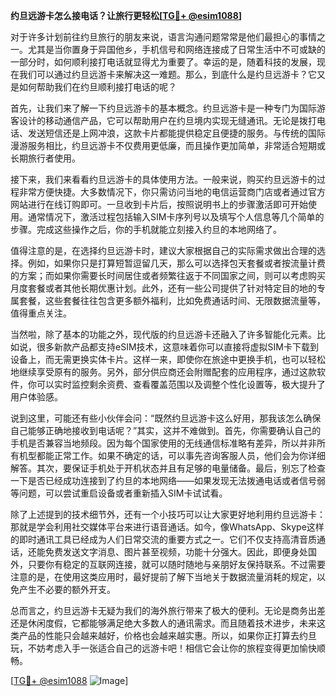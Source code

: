 **约旦远游卡怎么接电话？让旅行更轻松[[TG💪+ @esim1088](https://t.me/s/esim1088)]**

对于许多计划前往约旦旅行的朋友来说，语言沟通问题常常是他们最担心的事情之一。尤其是当你置身于异国他乡，手机信号和网络连接成了日常生活中不可或缺的一部分时，如何顺利接打电话就显得尤为重要了。幸运的是，随着科技的发展，现在我们可以通过约旦远游卡来解决这一难题。那么，到底什么是约旦远游卡？它又是如何帮助我们在约旦顺利接打电话的呢？

首先，让我们来了解一下约旦远游卡的基本概念。约旦远游卡是一种专门为国际游客设计的移动通信产品，它可以帮助用户在约旦境内实现无缝通讯。无论是拨打电话、发送短信还是上网冲浪，这款卡片都能提供稳定且便捷的服务。与传统的国际漫游服务相比，约旦远游卡不仅费用更低廉，而且操作更加简单，非常适合短期或长期旅行者使用。

接下来，我们来看看约旦远游卡的具体使用方法。一般来说，购买约旦远游卡的过程非常方便快捷。大多数情况下，你只需访问当地的电信运营商门店或者通过官方网站进行在线订购即可。一旦收到卡片后，按照说明书上的步骤激活即可开始使用。通常情况下，激活过程包括输入SIM卡序列号以及填写个人信息等几个简单的步骤。完成这些操作之后，你的手机就能立刻接入约旦的本地网络了。

值得注意的是，在选择约旦远游卡时，建议大家根据自己的实际需求做出合理的选择。例如，如果你只是打算短暂逗留几天，那么可以选择包天套餐或者按流量计费的方案；而如果你需要长时间居住或者频繁往返于不同国家之间，则可以考虑购买月度套餐或者其他长期优惠计划。此外，还有一些公司提供了针对特定目的地的专属套餐，这些套餐往往包含更多额外福利，比如免费通话时间、无限数据流量等，值得重点关注。

当然啦，除了基本的功能之外，现代版的约旦远游卡还融入了许多智能化元素。比如说，很多新款产品都支持eSIM技术，这意味着你可以直接将虚拟SIM卡下载到设备上，而无需更换实体卡片。这样一来，即使你在旅途中更换手机，也可以轻松地继续享受原有的服务。另外，部分供应商还会附赠配套的应用程序，通过这款软件，你可以实时监控剩余资费、查看覆盖范围以及调整个性化设置等，极大提升了用户体验感。

说到这里，可能还有些小伙伴会问：“既然约旦远游卡这么好用，那我该怎么确保自己能够正确地接收到电话呢？”其实，这并不难做到。首先，你需要确认自己的手机是否兼容当地频段。因为每个国家使用的无线通信标准略有差异，所以并非所有机型都能正常工作。如果不确定的话，可以事先咨询客服人员，他们会为你详细解答。其次，要保证手机处于开机状态并且有足够的电量储备。最后，别忘了检查一下是否已经成功连接到了约旦的本地网络——如果发现无法拨通电话或者信号弱等问题，可以尝试重启设备或者重新插入SIM卡试试看。

除了上述提到的技术细节外，还有一个小技巧可以让大家更好地利用约旦远游卡：那就是学会利用社交媒体平台来进行语音通话。如今，像WhatsApp、Skype这样的即时通讯工具已经成为人们日常交流的重要方式之一。它们不仅支持高清音质通话，还能免费发送文字消息、图片甚至视频，功能十分强大。因此，即便身处国外，只要你有稳定的互联网连接，就可以随时随地与亲朋好友保持联系。不过需要注意的是，在使用这类应用时，最好提前了解下当地关于数据流量消耗的规定，以免产生不必要的额外开支。

总而言之，约旦远游卡无疑为我们的海外旅行带来了极大的便利。无论是商务出差还是休闲度假，它都能够满足绝大多数人的通讯需求。而且随着技术进步，未来这类产品的性能只会越来越好，价格也会越来越实惠。所以，如果你正打算去约旦玩，不妨考虑入手一张适合自己的远游卡吧！相信它会让你的旅程变得更加愉快顺畅。

[[TG💪+ @esim1088](https://t.me/s/esim1088) ![Image](https://i.postimg.cc/4NQfJmqS/Snipaste-2025-05-13-00-14-12.png)]